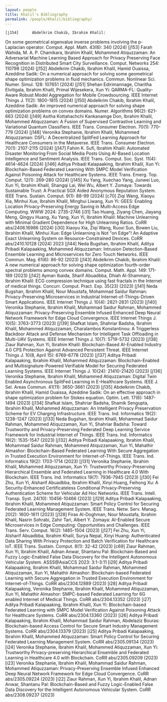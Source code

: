 ```yaml
---
layout: people
title: Khalil's Bibliography
permalink: /people/Khalil/bibliography/
---
```


	[j154]		Abdelkrim Chakib, Ibrahim Khalil:
On some geometrical eigenvalue inverse problems involving the p-Laplacian operator. Comput. Appl. Math. 43(6): 340 (2024)
	[j153]		Farah Wahida, M. A. P. Chamikara, Ibrahim Khalil, Mohammed Atiquzzaman:
An Adversarial Machine Learning Based Approach for Privacy Preserving Face Recognition in Distributed Smart City Surveillance. Comput. Networks 254: 110798 (2024)
	[j152]		Abdelkrim Chakib, Ibrahim Khalil, Hamid Ouaissa, Azeddine Sadik:
On a numerical approach for solving some geometrical shape optimization problems in fluid mechanics. Commun. Nonlinear Sci. Numer. Simul. 128: 107651 (2024)
	[j151]		Shehan Edirimannage, Charitha Elvitigala, Ibrahim Khalil, Primal Wijesekera, Xun Yi:
QARMA-FL: Quality-Aware Robust Model Aggregation for Mobile Crowdsourcing. IEEE Internet Things J. 11(2): 1800-1815 (2024)
	[j150]		Abdelkrim Chakib, Ibrahim Khalil, Azeddine Sadik:
An improved numerical approach for solving shape optimization problems on convex domains. Numer. Algorithms 96(2): 621-663 (2024)
	[j149]		Asitha Kottahachchi Kankanamge Don, Ibrahim Khalil, Mohammed Atiquzzaman:
A Fusion of Supervised Contrastive Learning and Variational Quantum Classifiers. IEEE Trans. Consumer Electron. 70(1): 770-779 (2024)
	[j148]		Veronika Stephanie, Ibrahim Khalil, Mohammed Atiquzzaman:
DSFL: A Decentralized SplitFed Learning Approach for Healthcare Consumers in the Metaverse. IEEE Trans. Consumer Electron. 70(1): 2107-2115 (2024)
	[j147]		Fahim K. Sufi, Ibrahim Khalil:
Automated Disaster Monitoring From Social Media Posts Using AI-Based Location Intelligence and Sentiment Analysis. IEEE Trans. Comput. Soc. Syst. 11(4): 4614-4624 (2024)
	[j146]		Aditya Pribadi Kalapaaking, Ibrahim Khalil, Xun Yi:
Blockchain-Based Federated Learning With SMPC Model Verification Against Poisoning Attack for Healthcare Systems. IEEE Trans. Emerg. Top. Comput. 12(1): 269-280 (2024)
	[j145]		Xu Yang, Xuechao Yang, Junwei Luo, Xun Yi, Ibrahim Khalil, Shangqi Lai, Wei Wu, Albert Y. Zomaya:
Towards Sustainable Trust: A Practical SGX Aided Anonymous Reputation System. IEEE Trans. Sustain. Comput. 9(1): 88-99 (2024)
	[c70]		Ziqi Wang, Xiaoyu Xia, Minhui Xue, Ibrahim Khalil, Minghui Liwang, Xun Yi:
GEES: Enabling Location Privacy-Preserving Energy Saving in Multi-Access Edge Computing. WWW 2024: 2735-2746
	[i31]		Tao Huang, Ziyang Chen, Jiayang Meng, Qingyu Huang, Xu Yang, Xun Yi, Ibrahim Khalil:
Machine Unlearning with Minimal Gradient Dependence for High Unlearning Ratios. CoRR abs/2406.16986 (2024)
	[i30]		Xiaoyu Xia, Ziqi Wang, Ruoxi Sun, Bowen Liu, Ibrahim Khalil, Minhui Xue:
Edge Unlearning is Not "on Edge"! An Adaptive Exact Unlearning System on Resource-Constrained Devices. CoRR abs/2410.10128 (2024)
2023
	[j144]		Neda Bugshan, Ibrahim Khalil, Aditya Pribadi Kalapaaking, Mohammed Atiquzzaman:
Intrusion Detection-Based Ensemble Learning and Microservices for Zero Touch Networks. IEEE Commun. Mag. 61(6): 86-92 (2023)
	[j143]		Abdelkrim Chakib, Ibrahim Khalil:
A new numerical approach for solving shape optimization fourth-order spectral problems among convex domains. Comput. Math. Appl. 149: 171-189 (2023)
	[j142]		Ayman Ibaida, Sharif Abuadbba, Dhiah Al-Shammary, Ibrahim Khalil:
ECG compression technique using fast fractals in the Internet of medical things. Concurr. Comput. Pract. Exp. 35(23) (2023)
	[j141]		Neda Bugshan, Ibrahim Khalil, Nour Moustafa, Mohammad Saidur Rahman:
Privacy-Preserving Microservices in Industrial Internet-of-Things-Driven Smart Applications. IEEE Internet Things J. 10(4): 2821-2831 (2023)
	[j140]		Veronika Stephanie, Ibrahim Khalil, Mohammad Saidur Rahman, Mohammed Atiquzzaman:
Privacy-Preserving Ensemble Infused Enhanced Deep Neural Network Framework for Edge Cloud Convergence. IEEE Internet Things J. 10(5): 3763-3773 (2023)
	[j139]		Shafkat Islam, Shahriar Badsha, Ibrahim Khalil, Mohammed Atiquzzaman, Charalambos Konstantinou:
A Triggerless Backdoor Attack and Defense Mechanism for Intelligent Task Offloading in Multi-UAV Systems. IEEE Internet Things J. 10(7): 5719-5732 (2023)
	[j138]		Ziaur Rahman, Xun Yi, Ibrahim Khalil:
Blockchain-Based AI-Enabled Industry 4.0 CPS Protection Against Advanced Persistent Threat. IEEE Internet Things J. 10(8, April 15): 6769-6778 (2023)
	[j137]		Aditya Pribadi Kalapaaking, Ibrahim Khalil, Mohammed Atiquzzaman:
Blockchain-Enabled and Multisignature-Powered Verifiable Model for Securing Federated Learning Systems. IEEE Internet Things J. 10(24): 21410-21420 (2023)
	[j136]		Veronika Stephanie, Ibrahim Khalil, Mohammed Atiquzzaman:
Digital Twin Enabled Asynchronous SplitFed Learning in E-Healthcare Systems. IEEE J. Sel. Areas Commun. 41(11): 3650-3661 (2023)
	[j135]		Abdelkrim Chakib, Ibrahim Khalil, Hamid Ouaissa, Azeddine Sadik:
On an effective approach in shape optimization problem for Stokes equation. Optim. Lett. 17(6): 1487-1494 (2023)
	[j134]		Shafkat Islam, Shahriar Badsha, Shamik Sengupta, Ibrahim Khalil, Mohammed Atiquzzaman:
An Intelligent Privacy Preservation Scheme for EV Charging Infrastructure. IEEE Trans. Ind. Informatics 19(2): 1238-1247 (2023)
	[j133]		Neda Bugshan, Ibrahim Khalil, Mohammad Saidur Rahman, Mohammed Atiquzzaman, Xun Yi, Shahriar Badsha:
Toward Trustworthy and Privacy-Preserving Federated Deep Learning Service Framework for Industrial Internet of Things. IEEE Trans. Ind. Informatics 19(2): 1535-1547 (2023)
	[j132]		Aditya Pribadi Kalapaaking, Ibrahim Khalil, Mohammad Saidur Rahman, Mohammed Atiquzzaman, Xun Yi, Mahathir Almashor:
Blockchain-Based Federated Learning With Secure Aggregation in Trusted Execution Environment for Internet-of-Things. IEEE Trans. Ind. Informatics 19(2): 1703-1714 (2023)
	[j131]		Veronika Stephanie, Ibrahim Khalil, Mohammed Atiquzzaman, Xun Yi:
Trustworthy Privacy-Preserving Hierarchical Ensemble and Federated Learning in Healthcare 4.0 With Blockchain. IEEE Trans. Ind. Informatics 19(7): 7936-7945 (2023)
	[j130]		Fei Zhu, Xun Yi, Alsharif Abuadbba, Ibrahim Khalil, Xinyi Huang, Feihong Xu:
A Security-Enhanced Certificateless Conditional Privacy-Preserving Authentication Scheme for Vehicular Ad Hoc Networks. IEEE Trans. Intell. Transp. Syst. 24(10): 10456-10466 (2023)
	[j129]		Aditya Pribadi Kalapaaking, Ibrahim Khalil, Mohammed Atiquzzaman:
Smart Policy Control for Securing Federated Learning Management System. IEEE Trans. Netw. Serv. Manag. 20(2): 1600-1611 (2023)
	[j128]		Firas Al-Doghman, Nour Moustafa, Ibrahim Khalil, Nasrin Sohrabi, Zahir Tari, Albert Y. Zomaya:
AI-Enabled Secure Microservices in Edge Computing: Opportunities and Challenges. IEEE Trans. Serv. Comput. 16(2): 1485-1504 (2023)
	[j127]		Fei Zhu, Xun Yi, Alsharif Abuadbba, Ibrahim Khalil, Surya Nepal, Xinyi Huang:
Authenticated Data Sharing With Privacy Protection and Batch Verification for Healthcare IoT. IEEE Trans. Sustain. Comput. 8(1): 32-42 (2023)
	[c69]		Ziaur Rahman, Xun Yi, Ibrahim Khalil, Adnan Anwar, Shantanu Pal:
Blockchain-Based and Fuzzy Logic-Enabled False Data Discovery for the Intelligent Autonomous Vehicular System. ASSS@AsiaCCS 2023: 3:1-3:11
	[i29]		Aditya Pribadi Kalapaaking, Ibrahim Khalil, Mohammad Saidur Rahman, Mohammed Atiquzzaman, Xun Yi, Mahathir Almashor:
Blockchain-based Federated Learning with Secure Aggregation in Trusted Execution Environment for Internet-of-Things. CoRR abs/2304.12889 (2023)
	[i28]		Aditya Pribadi Kalapaaking, Veronika Stephanie, Ibrahim Khalil, Mohammed Atiquzzaman, Xun Yi, Mahathir Almashor:
SMPC-based Federated Learning for 6G enabled Internet of Medical Things. CoRR abs/2304.13352 (2023)
	[i27]		Aditya Pribadi Kalapaaking, Ibrahim Khalil, Xun Yi:
Blockchain-based Federated Learning with SMPC Model Verification Against Poisoning Attack for Healthcare Systems. CoRR abs/2304.13360 (2023)
	[i26]		Aditya Pribadi Kalapaaking, Ibrahim Khalil, Mohammad Saidur Rahman, Abdelaziz Bouras:
Blockchain-based Access Control for Secure Smart Industry Management Systems. CoRR abs/2304.13379 (2023)
	[i25]		Aditya Pribadi Kalapaaking, Ibrahim Khalil, Mohammed Atiquzzaman:
Smart Policy Control for Securing Federated Learning Management System. CoRR abs/2305.09134 (2023)
	[i24]		Veronika Stephanie, Ibrahim Khalil, Mohammed Atiquzzaman, Xun Yi:
Trustworthy Privacy-preserving Hierarchical Ensemble and Federated Learning in Healthcare 4.0 with Blockchain. CoRR abs/2305.09209 (2023)
	[i23]		Veronika Stephanie, Ibrahim Khalil, Mohammad Saidur Rahman, Mohammed Atiquzzaman:
Privacy-Preserving Ensemble Infused Enhanced Deep Neural Network Framework for Edge Cloud Convergence. CoRR abs/2305.09224 (2023)
	[i22]		Ziaur Rahman, Xun Yi, Ibrahim Khalil, Adnan Anwar, Shantanu Pal:
Blockchain-Based and Fuzzy Logic-Enabled False Data Discovery for the Intelligent Autonomous Vehicular System. CoRR abs/2308.09237 (2023)